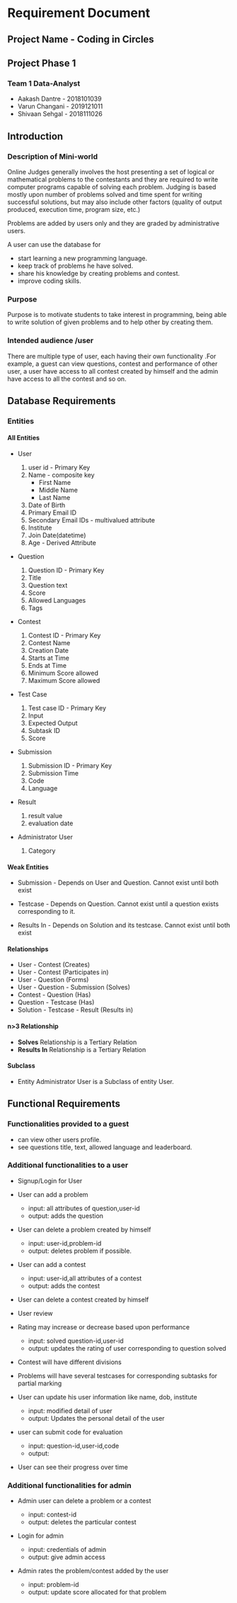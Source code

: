 # Requirement Document

## Project Name - Coding in Circles

## Project Phase 1

### Team 1 Data-Analyst
 * Aakash Dantre - 2018101039
 * Varun Changani - 2019121011
 * Shivaan Sehgal - 2018111026
## Introduction

### Description of Mini-world

Online Judges generally involves the host presenting a set of logical or mathematical problems to the contestants and they are required to write computer programs capable of solving each problem. Judging is based mostly upon number of problems solved and time spent for writing successful solutions, but may also include other factors (quality of output produced, execution time, program size, etc.)

Problems are added by users only and they are graded by administrative users.


A user can use the database for
 - start learning a new programming language.
 - keep track of problems he have solved. 
 - share his knowledge by creating problems and contest.
 - improve coding skills.


### Purpose
Purpose is to motivate students to take interest in  programming, being able to write solution of given problems and to help other by creating them.

### Intended audience /user
There are multiple type of user, each having their own functionality .For example, a guest can view questions, contest and performance of other user, a user have access to all contest created by himself and the admin have access to all the contest and so on.

## Database Requirements

### Entities

#### All Entities

- User

  1. user id - Primary Key
  2. Name - composite key
     - First Name
     - Middle Name
     - Last Name
  3. Date of Birth
  4. Primary Email ID
  5. Secondary Email IDs - multivalued attribute
  6. Institute
  7. Join Date(datetime)
  8. Age - Derived Attribute

- Question
  1. Question ID - Primary Key
  2. Title
  3. Question text
  4. Score
  5. Allowed Languages
  6. Tags

- Contest
  1. Contest ID - Primary Key
  2. Contest Name
  3. Creation Date
  4. Starts at Time
  5. Ends at Time
  6. Minimum Score allowed
  7. Maximum Score allowed

- Test Case
  1. Test case ID - Primary Key
  2. Input
  3. Expected Output
  4. Subtask ID
  5. Score
- Submission
  1. Submission ID - Primary Key
  2. Submission Time
  3. Code
  4. Language
- Result
  1. result value
  2. evaluation date
- Administrator User
  1. Category

#### Weak Entities

- Submission - Depends on User and Question. Cannot exist until both exist

- Testcase - Depends on Question. Cannot exist until a question exists corresponding to it.

- Results In - Depends on Solution and its testcase. Cannot exist until both exist

####  Relationships

- User - Contest (Creates)
- User - Contest (Participates in)
- User - Question (Forms)
- User - Question - Submission (Solves)
- Contest - Question (Has)
- Question - Testcase (Has)
- Solution - Testcase - Result (Results in)

#### n>3 Relationship

- **Solves** Relationship is a Tertiary Relation
- **Results In** Relationship is a Tertiary Relation

#### Subclass

- Entity Administrator User is a Subclass of entity User.


## Functional Requirements

### Functionalities provided to a guest
- can view other users profile.
- see questions title, text, allowed language and leaderboard.

### Additional functionalities to a user

- Signup/Login for User

- User can add a problem
  * input: all attributes of question,user-id
  * output: adds the question

- User can delete a problem created by himself
  * input: user-id,problem-id
  * output: deletes problem if possible.

- User can add a contest
  * input: user-id,all attributes of a contest
  * output: adds the contest

- User can delete a contest created by himself

- User review

- Rating may increase or decrease based upon performance
  * input: solved question-id,user-id
  * output: updates the rating of user corresponding to question solved

- Contest will have different divisions

- Problems will have several testcases for corresponding 
subtasks for partial marking

- User can update his user information like name, dob, institute
  * input: modified detail of user
  * output: Updates the personal detail of the user

- user can submit code for evaluation
  * input: question-id,user-id,code
  * output: 

- User can see their progress over time


### Additional functionalities for admin

- Admin user can delete a problem or a contest
  * input: contest-id
  * output: deletes the particular contest

- Login for admin
  * input: credentials of admin
  * output: give admin access

- Admin rates the problem/contest added by the user
  * input: problem-id
  * output: update score allocated for that problem